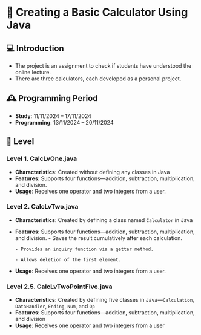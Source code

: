 # :1234: Creating a Basic Calculator Using Java

## :computer: Introduction
- The project is an assignment to check if students have understood the online lecture.
- There are three calculators, each developed as a personal project.
  

## 🕰️ Programming Period
- __Study__: 11/11/2024 – 17/11/2024
- __Programming__: 13/11/2024 – 20/11/2024

## 🚀 Level

### Level 1. CalcLvOne.java
- __Characteristics__: Created without defining any classes in Java
- __Features__: Supports four functions—addition, subtraction, multiplication, and division.
- __Usage__: Receives one operator and two integers from a user.

### Level 2. CalcLvTwo.java
- __Characteristics__: Created by defining a class named `Calculator` in Java
- __Features__: Supports four functions—addition, subtraction, multiplication, and division.
      - Saves the result cumulatively after each calculation.
  
      - Provides an inquiry function via a getter method.
  
      - Allows deletion of the first element.
  
- __Usage__: Receives one operator and two integers from a user.

### Level 2.5. CalcLvTwoPointFive.java
- __Characteristics__: Created by defining five classes in Java—`Calculation`, `DataHandler`, `Ending`, `Num`, and `Op`
- __Features__: Supports four functions—addition, subtraction, multiplication, and division
- __Usage__: Receives one operator and two integers from a user

